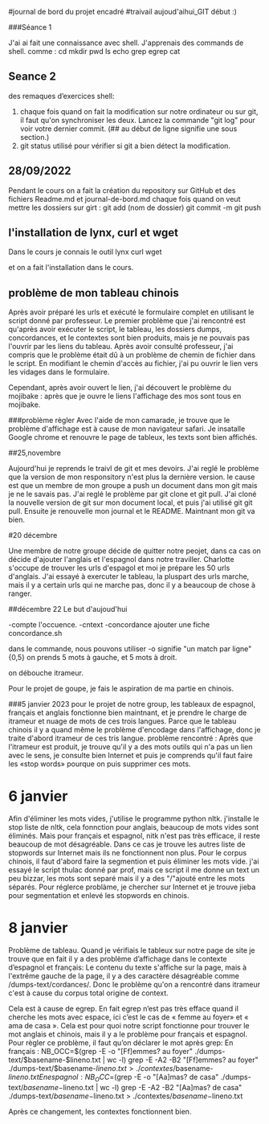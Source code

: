 #journal de bord du projet encadré
#traivail aujoud'aihui_GIT début :)

###Séance 1 

J'ai ai fait une connaissance avec shell.  J'apprenais des commands de shell. comme : 
cd
mkdir
pwd
ls
echo
grep
egrep 
cat
 
## Seance 2
des remaques d’exercices shell:
1. chaque fois quand on fait la modification sur notre ordinateur ou sur git, il faut qu'on synchroniser les deux.
   Lancez la commande "git log" pour voir votre dernier commit.
   (## au début de ligne signifie une sous section.)
2. git status utilisé pour vérifier si git a bien détect la modification.


## 28/09/2022

Pendant le cours on a fait la création du repository sur GitHub et des fichiers Readme.md et journal-de-bord.md
chaque fois quand on veut mettre les dossiers sur girt : 
git add (nom de dossier)
git commit -m
git push


## l'installation de lynx, curl et wget 

Dans le cours je connais le outil 
lynx
curl 
wget 

et on a fait l'installation dans le cours.


## problème de mon tableau chinois

Après avoir préparé les urls et exécuté le formulaire complet en utilisant le script donné par professeur. Le premier problème que j'ai rencontré est qu'après avoir exécuter le script, le tableau, les dossiers dumps, concordances, et le contextes sont bien produits, mais je ne pouvais pas l'ouvrir par les liens du tableau. Après avoir consulté professeur, j'ai compris que le problème était dû à un problème de chemin de fichier dans le script. En modifiant le chemin d'accès au fichier, j'ai pu ouvrir le lien vers les vidages dans le formulaire. 
 
Cependant, après avoir ouvert le lien, j'ai découvert le problème du mojibake : après que je ouvre le liens l'affichage des mos sont tous en mojibake. 

###problème règler
Avec l'aide de mon camarade,  je trouve que le problème d'affichage est à cause de mon navigateur safari. Je insatalle Google chrome et renouvre le page de tableux, les texts sont bien affichés. 

##25,novembre 

Aujourd'hui je reprends le traivl de git et mes devoirs. J'ai reglé le problème que la version de mon responsitory n'est plus la dernière version.
le cause est que un membre de mon groupe a push un document dans mon git mais je ne le savais pas.
J'ai reglé le problème par git clone et git pull. J'ai cloné la nouvelle version de git sur mon document local, et puis j'ai utilisé git git pull.
Ensuite je renouvelle mon journal et le README.
Maintnant mon git va bien.

#20 décembre

Une membre de notre groupe décide de quitter notre peojet, dans ca cas on décide d'ajouter l'anglais et l'espagnol dans notre traviller. Charlotte s'occupe de trouver les urls d'espagol et moi je prépare les 50 urls d'anglais. J'ai essayé à exercuter le tableau, la pluspart des urls marche, mais il y a certain urls qui ne marche pas, donc il y a beaucoup de chose à ranger. 



##décembre 22
Le but d'aujoud'hui

-compte l'occuence.
-cntext
-concordance
ajouter une fiche concordance.sh


dans le commande, nous pouvons utiliser -o signifie "un match par ligne"
{0,5} on prends 5 mots à gauche, et 5 mots à droit.

on débouche itrameur.

Pour le projet de goupe, je fais le aspiration de ma partie en chinois.


###5 janvier 2023
pour le projet  de notre group, les tableaux de espagnol, français et anglais fonctionne bien maintnant, et je prendre le charge de itrameur et nuage de mots de ces trois langues. 
Parce que le  tableau chinois il y a quand même le problème d'encodage dans l'affichage, donc je traite d'abord itrameur de ces tris langue. 
problème rencontré : Après que l'itrameur est produit, je trouve qu'il y a des mots outils qui n'a pas un lien avec le sens,  je consulte bien Internet et puis je comprends qu'il faut faire les 
«stop words» pourque on puis supprimer ces mots. 

# 6 janvier 
 Afin d'éliminer les mots vides, j'utilise le programme python nltk. j'installe le stop liste de nltk, cela fonnction pour anglais, beaucoup de mots vides sont éliminés. 
 Mais pour français et espagnol, nitk n'est pas très efficace, il reste beaucoup de mot désagréable. Dans ce cas je trouve les autres liste de stopwords sur Internet mais ils ne fonctionnent non plus. 
 Pour le corpus chinois, il faut d'abord faire la segmention et puis éliminer les mots vide. j'ai essayé le script thulac donné par prof, mais ce script il me donne un text un peu bizzar, les mots sont separé mais il y a des "/"ajouté entre les mots séparés.
 Pour réglerce problàme, je chercher sur Internet et je trouve jieba pour segmentation et enlevé les stopwords en chinois. 

# 8 janvier 

Problème de tableau. 
Quand je vérifiais le tableux sur notre page de site je trouve que en fait il y a des problème d’affichage dans le contexte d’espagnol et français: Le contenu du texte s'affiche sur la page, mais à l'extrême gauche de la page, il y a des caractère désagréable comme /dumps-text/cordances/. Donc le problème qu'on a rencontré dans itrameur c'est à cause du corpus total origine de context. 

Cela est à cause de egrep. 
En fait egrep n’est pas très efface  quand il cherche les mots avec espace, ici c’est le cas de « femme au foyer» et « ama de casa ». Cela est pour quoi notre script fonctionne pour trouver le mot anglais et chinois,  mais il y a le problème pour français et espagnol. 
 Pour règler ce problème, il faut qu’on déclarer le mot après grep: 
En français : 
NB_OCC=$(grep -E -o "[Ff]emmes? au foyer" ./dumps-text/$basename-$lineno.txt | wc -l)
grep -E -A2 -B2 "[Ff]emmes? au foyer" ./dumps-text/$basename-$lineno.txt > ./contextes/$basename-$lineno.txt
En espagnol : 
NB_OCC=$(grep -E -o "[Aa]mas? de casa" ./dumps-text/$basename-$lineno.txt | wc -l)
grep -E -A2 -B2 "[Aa]mas? de casa" ./dumps-text/$basename-$lineno.txt > ./contextes/$basename-$lineno.txt

Après ce changement, les contextes fonctionnent bien. 





